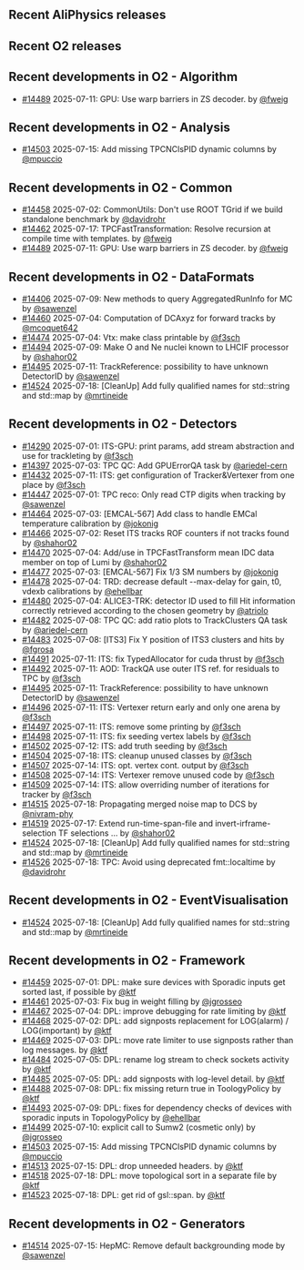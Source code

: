 ## Recent AliPhysics releases
## Recent O2 releases
## Recent developments in O2 - Algorithm
- [\#14489](https://github.com/AliceO2Group/AliceO2/pull/14489) 2025-07-11: GPU: Use warp barriers in ZS decoder. by [@fweig](https://github.com/fweig)
## Recent developments in O2 - Analysis
- [\#14503](https://github.com/AliceO2Group/AliceO2/pull/14503) 2025-07-15: Add missing TPCNClsPID dynamic columns by [@mpuccio](https://github.com/mpuccio)
## Recent developments in O2 - Common
- [\#14458](https://github.com/AliceO2Group/AliceO2/pull/14458) 2025-07-02: CommonUtils: Don't use ROOT TGrid if we build standalone benchmark by [@davidrohr](https://github.com/davidrohr)
- [\#14462](https://github.com/AliceO2Group/AliceO2/pull/14462) 2025-07-17: TPCFastTransformation: Resolve recursion at compile time with templates. by [@fweig](https://github.com/fweig)
- [\#14489](https://github.com/AliceO2Group/AliceO2/pull/14489) 2025-07-11: GPU: Use warp barriers in ZS decoder. by [@fweig](https://github.com/fweig)
## Recent developments in O2 - DataFormats
- [\#14406](https://github.com/AliceO2Group/AliceO2/pull/14406) 2025-07-09: New methods to query AggregatedRunInfo for MC by [@sawenzel](https://github.com/sawenzel)
- [\#14460](https://github.com/AliceO2Group/AliceO2/pull/14460) 2025-07-04: Computation of DCAxyz for forward tracks by [@mcoquet642](https://github.com/mcoquet642)
- [\#14474](https://github.com/AliceO2Group/AliceO2/pull/14474) 2025-07-04: Vtx: make class printable by [@f3sch](https://github.com/f3sch)
- [\#14494](https://github.com/AliceO2Group/AliceO2/pull/14494) 2025-07-09: Make O and Ne nuclei known to LHCIF processor by [@shahor02](https://github.com/shahor02)
- [\#14495](https://github.com/AliceO2Group/AliceO2/pull/14495) 2025-07-11: TrackReference: possibility to have unknown DetectorID by [@sawenzel](https://github.com/sawenzel)
- [\#14524](https://github.com/AliceO2Group/AliceO2/pull/14524) 2025-07-18: [CleanUp] Add fully qualified names for std::string and std::map by [@mrtineide](https://github.com/mrtineide)
## Recent developments in O2 - Detectors
- [\#14290](https://github.com/AliceO2Group/AliceO2/pull/14290) 2025-07-01: ITS-GPU: print params, add stream abstraction and use for trackleting by [@f3sch](https://github.com/f3sch)
- [\#14397](https://github.com/AliceO2Group/AliceO2/pull/14397) 2025-07-03: TPC QC: Add GPUErrorQA task by [@ariedel-cern](https://github.com/ariedel-cern)
- [\#14432](https://github.com/AliceO2Group/AliceO2/pull/14432) 2025-07-11: ITS: get configuration of Tracker&Vertexer from one place by [@f3sch](https://github.com/f3sch)
- [\#14447](https://github.com/AliceO2Group/AliceO2/pull/14447) 2025-07-01: TPC reco: Only read CTP digits when tracking by [@sawenzel](https://github.com/sawenzel)
- [\#14464](https://github.com/AliceO2Group/AliceO2/pull/14464) 2025-07-03: [EMCAL-567] Add class to handle EMCal temperature calibration by [@jokonig](https://github.com/jokonig)
- [\#14466](https://github.com/AliceO2Group/AliceO2/pull/14466) 2025-07-02: Reset ITS tracks ROF counters if not tracks found by [@shahor02](https://github.com/shahor02)
- [\#14470](https://github.com/AliceO2Group/AliceO2/pull/14470) 2025-07-04: Add/use in TPCFastTransform mean IDC data member on top of Lumi by [@shahor02](https://github.com/shahor02)
- [\#14477](https://github.com/AliceO2Group/AliceO2/pull/14477) 2025-07-03: [EMCAL-567] Fix 1/3 SM numbers by [@jokonig](https://github.com/jokonig)
- [\#14478](https://github.com/AliceO2Group/AliceO2/pull/14478) 2025-07-04: TRD: decrease default --max-delay for gain, t0, vdexb calibrations by [@ehellbar](https://github.com/ehellbar)
- [\#14480](https://github.com/AliceO2Group/AliceO2/pull/14480) 2025-07-04: ALICE3-TRK: detector ID used to fill Hit information correctly retrieved according to the chosen geometry by [@atriolo](https://github.com/atriolo)
- [\#14482](https://github.com/AliceO2Group/AliceO2/pull/14482) 2025-07-08: TPC QC: add ratio plots to TrackClusters QA task by [@ariedel-cern](https://github.com/ariedel-cern)
- [\#14483](https://github.com/AliceO2Group/AliceO2/pull/14483) 2025-07-08: [ITS3] Fix Y position of ITS3 clusters and hits by [@fgrosa](https://github.com/fgrosa)
- [\#14491](https://github.com/AliceO2Group/AliceO2/pull/14491) 2025-07-11: ITS: fix TypedAllocator for cuda thrust by [@f3sch](https://github.com/f3sch)
- [\#14492](https://github.com/AliceO2Group/AliceO2/pull/14492) 2025-07-11: AOD: TrackQA use outer ITS ref. for residuals to TPC by [@f3sch](https://github.com/f3sch)
- [\#14495](https://github.com/AliceO2Group/AliceO2/pull/14495) 2025-07-11: TrackReference: possibility to have unknown DetectorID by [@sawenzel](https://github.com/sawenzel)
- [\#14496](https://github.com/AliceO2Group/AliceO2/pull/14496) 2025-07-11: ITS: Vertexer return early and only one arena by [@f3sch](https://github.com/f3sch)
- [\#14497](https://github.com/AliceO2Group/AliceO2/pull/14497) 2025-07-11: ITS: remove some printing by [@f3sch](https://github.com/f3sch)
- [\#14498](https://github.com/AliceO2Group/AliceO2/pull/14498) 2025-07-11: ITS: fix seeding vertex labels by [@f3sch](https://github.com/f3sch)
- [\#14502](https://github.com/AliceO2Group/AliceO2/pull/14502) 2025-07-12: ITS: add truth seeding by [@f3sch](https://github.com/f3sch)
- [\#14504](https://github.com/AliceO2Group/AliceO2/pull/14504) 2025-07-18: ITS: cleanup unused classes by [@f3sch](https://github.com/f3sch)
- [\#14507](https://github.com/AliceO2Group/AliceO2/pull/14507) 2025-07-14: ITS: opt. vertex cont. output by [@f3sch](https://github.com/f3sch)
- [\#14508](https://github.com/AliceO2Group/AliceO2/pull/14508) 2025-07-14: ITS: Vertexer remove unused code by [@f3sch](https://github.com/f3sch)
- [\#14509](https://github.com/AliceO2Group/AliceO2/pull/14509) 2025-07-14: ITS: allow overriding number of iterations for tracker by [@f3sch](https://github.com/f3sch)
- [\#14515](https://github.com/AliceO2Group/AliceO2/pull/14515) 2025-07-18: Propagating merged noise map to DCS by [@nivram-phy](https://github.com/nivram-phy)
- [\#14519](https://github.com/AliceO2Group/AliceO2/pull/14519) 2025-07-17: Extend run-time-span-file and invert-irframe-selection TF selections … by [@shahor02](https://github.com/shahor02)
- [\#14524](https://github.com/AliceO2Group/AliceO2/pull/14524) 2025-07-18: [CleanUp] Add fully qualified names for std::string and std::map by [@mrtineide](https://github.com/mrtineide)
- [\#14526](https://github.com/AliceO2Group/AliceO2/pull/14526) 2025-07-18: TPC: Avoid using deprecated fmt::localtime by [@davidrohr](https://github.com/davidrohr)
## Recent developments in O2 - EventVisualisation
- [\#14524](https://github.com/AliceO2Group/AliceO2/pull/14524) 2025-07-18: [CleanUp] Add fully qualified names for std::string and std::map by [@mrtineide](https://github.com/mrtineide)
## Recent developments in O2 - Framework
- [\#14459](https://github.com/AliceO2Group/AliceO2/pull/14459) 2025-07-01: DPL: make sure devices with Sporadic inputs get sorted last, if possible by [@ktf](https://github.com/ktf)
- [\#14461](https://github.com/AliceO2Group/AliceO2/pull/14461) 2025-07-03: Fix bug in weight filling by [@jgrosseo](https://github.com/jgrosseo)
- [\#14467](https://github.com/AliceO2Group/AliceO2/pull/14467) 2025-07-04: DPL: improve debugging for rate limiting by [@ktf](https://github.com/ktf)
- [\#14468](https://github.com/AliceO2Group/AliceO2/pull/14468) 2025-07-02: DPL: add signposts replacement for LOG(alarm) / LOG(important) by [@ktf](https://github.com/ktf)
- [\#14469](https://github.com/AliceO2Group/AliceO2/pull/14469) 2025-07-03: DPL: move rate limiter to use signposts rather than log messages. by [@ktf](https://github.com/ktf)
- [\#14484](https://github.com/AliceO2Group/AliceO2/pull/14484) 2025-07-05: DPL: rename log stream to check sockets activity by [@ktf](https://github.com/ktf)
- [\#14485](https://github.com/AliceO2Group/AliceO2/pull/14485) 2025-07-05: DPL: add signposts with log-level detail. by [@ktf](https://github.com/ktf)
- [\#14488](https://github.com/AliceO2Group/AliceO2/pull/14488) 2025-07-08: DPL: fix missing return true in ToologyPolicy by [@ktf](https://github.com/ktf)
- [\#14493](https://github.com/AliceO2Group/AliceO2/pull/14493) 2025-07-09: DPL: fixes for dependency checks of devices with sporadic inputs in TopologyPolicy by [@ehellbar](https://github.com/ehellbar)
- [\#14499](https://github.com/AliceO2Group/AliceO2/pull/14499) 2025-07-10: explicit call to Sumw2 (cosmetic only) by [@jgrosseo](https://github.com/jgrosseo)
- [\#14503](https://github.com/AliceO2Group/AliceO2/pull/14503) 2025-07-15: Add missing TPCNClsPID dynamic columns by [@mpuccio](https://github.com/mpuccio)
- [\#14513](https://github.com/AliceO2Group/AliceO2/pull/14513) 2025-07-15: DPL: drop unneeded headers. by [@ktf](https://github.com/ktf)
- [\#14518](https://github.com/AliceO2Group/AliceO2/pull/14518) 2025-07-18: DPL: move topological sort in a separate file by [@ktf](https://github.com/ktf)
- [\#14523](https://github.com/AliceO2Group/AliceO2/pull/14523) 2025-07-18: DPL: get rid of gsl::span. by [@ktf](https://github.com/ktf)
## Recent developments in O2 - Generators
- [\#14514](https://github.com/AliceO2Group/AliceO2/pull/14514) 2025-07-15: HepMC: Remove default backgrounding mode by [@sawenzel](https://github.com/sawenzel)
